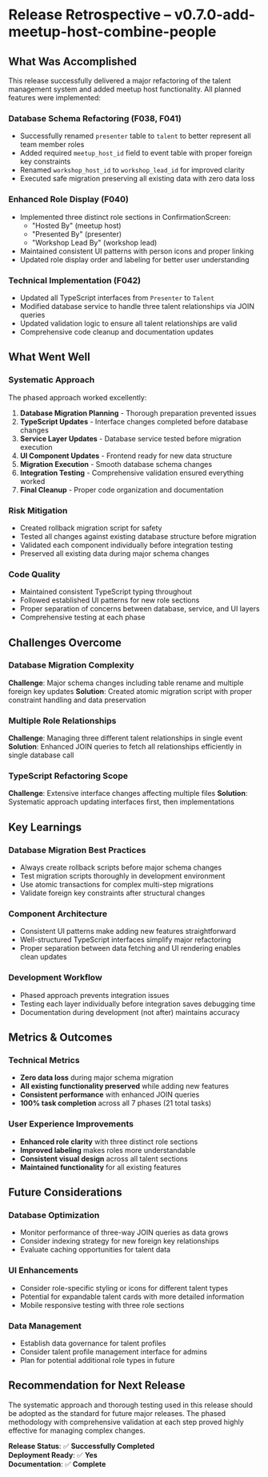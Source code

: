 # Release Retrospective – v0.7.0-add-meetup-host-combine-people

## What Was Accomplished

This release successfully delivered a major refactoring of the talent management system and added meetup host functionality. All planned features were implemented:

### Database Schema Refactoring (F038, F041)
- Successfully renamed `presenter` table to `talent` to better represent all team member roles
- Added required `meetup_host_id` field to event table with proper foreign key constraints
- Renamed `workshop_host_id` to `workshop_lead_id` for improved clarity
- Executed safe migration preserving all existing data with zero data loss

### Enhanced Role Display (F040)
- Implemented three distinct role sections in ConfirmationScreen:
  - "Hosted By" (meetup host)
  - "Presented By" (presenter) 
  - "Workshop Lead By" (workshop lead)
- Maintained consistent UI patterns with person icons and proper linking
- Updated role display order and labeling for better user understanding

### Technical Implementation (F042)
- Updated all TypeScript interfaces from `Presenter` to `Talent`
- Modified database service to handle three talent relationships via JOIN queries
- Updated validation logic to ensure all talent relationships are valid
- Comprehensive code cleanup and documentation updates

## What Went Well

### Systematic Approach
The phased approach worked excellently:
1. **Database Migration Planning** - Thorough preparation prevented issues
2. **TypeScript Updates** - Interface changes completed before database changes
3. **Service Layer Updates** - Database service tested before migration execution
4. **UI Component Updates** - Frontend ready for new data structure
5. **Migration Execution** - Smooth database schema changes
6. **Integration Testing** - Comprehensive validation ensured everything worked
7. **Final Cleanup** - Proper code organization and documentation

### Risk Mitigation
- Created rollback migration script for safety
- Tested all changes against existing database structure before migration
- Validated each component individually before integration testing
- Preserved all existing data during major schema changes

### Code Quality
- Maintained consistent TypeScript typing throughout
- Followed established UI patterns for new role sections
- Proper separation of concerns between database, service, and UI layers
- Comprehensive testing at each phase

## Challenges Overcome

### Database Migration Complexity
**Challenge**: Major schema changes including table rename and multiple foreign key updates
**Solution**: Created atomic migration script with proper constraint handling and data preservation

### Multiple Role Relationships
**Challenge**: Managing three different talent relationships in single event
**Solution**: Enhanced JOIN queries to fetch all relationships efficiently in single database call

### TypeScript Refactoring Scope
**Challenge**: Extensive interface changes affecting multiple files
**Solution**: Systematic approach updating interfaces first, then implementations

## Key Learnings

### Database Migration Best Practices
- Always create rollback scripts before major schema changes
- Test migration scripts thoroughly in development environment
- Use atomic transactions for complex multi-step migrations
- Validate foreign key constraints after structural changes

### Component Architecture
- Consistent UI patterns make adding new features straightforward
- Well-structured TypeScript interfaces simplify major refactoring
- Proper separation between data fetching and UI rendering enables clean updates

### Development Workflow
- Phased approach prevents integration issues
- Testing each layer individually before integration saves debugging time
- Documentation during development (not after) maintains accuracy

## Metrics & Outcomes

### Technical Metrics
- **Zero data loss** during major schema migration
- **All existing functionality preserved** while adding new features
- **Consistent performance** with enhanced JOIN queries
- **100% task completion** across all 7 phases (21 total tasks)

### User Experience Improvements
- **Enhanced role clarity** with three distinct role sections
- **Improved labeling** makes roles more understandable
- **Consistent visual design** across all talent sections
- **Maintained functionality** for all existing features

## Future Considerations

### Database Optimization
- Monitor performance of three-way JOIN queries as data grows
- Consider indexing strategy for new foreign key relationships
- Evaluate caching opportunities for talent data

### UI Enhancements
- Consider role-specific styling or icons for different talent types
- Potential for expandable talent cards with more detailed information
- Mobile responsive testing with three role sections

### Data Management
- Establish data governance for talent profiles
- Consider talent profile management interface for admins
- Plan for potential additional role types in future

## Recommendation for Next Release

The systematic approach and thorough testing used in this release should be adopted as the standard for future major releases. The phased methodology with comprehensive validation at each step proved highly effective for managing complex changes.

**Release Status**: ✅ **Successfully Completed**  
**Deployment Ready**: ✅ **Yes**  
**Documentation**: ✅ **Complete**